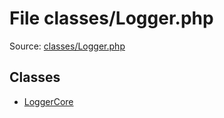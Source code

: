 File classes/Logger.php
=========

Source: [classes/Logger.php](https://github.com/PrestaShop/PrestaShop/blob/1.5.4.1/classes/Logger.php)


Classes
-------

* [LoggerCore](class.LoggerCore.md)

